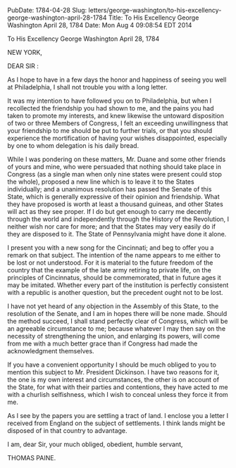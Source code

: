 PubDate: 1784-04-28
Slug: letters/george-washington/to-his-excellency-george-washington-april-28-1784
Title: To His Excellency George Washington  April 28, 1784
Date: Mon Aug  4 09:08:54 EDT 2014

   To His Excellency George Washington  April 28, 1784

   NEW YORK,

   DEAR SIR :

   As I hope to have in a few days the honor and happiness of seeing you well
   at Philadelphia, I shall not trouble you with a long letter.

   It was my intention to have followed you on to Philadelphia, but when I
   recollected the friendship you had shown to me, and the pains you had
   taken to promote my interests, and knew likewise the untoward disposition
   of two or three Members of Congress, I felt an exceeding unwillingness
   that your friendship to me should be put to further trials, or that you
   should experience the mortification of having your wishes disappointed,
   especially by one to whom delegation is his daily bread.

   While I was pondering on these matters, Mr. Duane and some other friends
   of yours and mine, who were persuaded that nothing should take place in
   Congress (as a single man when only nine states were present could stop
   the whole), proposed a new line which is to leave it to the States
   individually; and a unanimous resolution has passed the Senate of this
   State, which is generally expressive of their opinion and friendship. What
   they have proposed is worth at least a thousand guineas, and other States
   will act as they see proper. If I do but get enough to carry me decently
   through the world and independently through the History of the Revolution,
   I neither wish nor care for more; and that the States may very easily do
   if they are disposed to it. The State of Pennsylvania might have done it
   alone.

   I present you with a new song for the Cincinnati; and beg to offer you a
   remark on that subject. The intention of the name appears to me either to
   be lost or not understood. For it is material to the future freedom of the
   country that the example of the late army retiring to private life, on the
   principles of Cincinnatus, should be commemorated, that in future ages it
   may be imitated. Whether every part of the institution is perfectly
   consistent with a republic is another question, but the precedent ought
   not to be lost.

   I have not yet heard of any objection in the Assembly of this State, to
   the resolution of the Senate, and I am in hopes there will be none made.
   Should the method succeed, I shall stand perfectly clear of Congress,
   which will be an agreeable circumstance to me; because whatever I may then
   say on the necessity of strengthening the union, and enlarging its powers,
   will come from me with a much better grace than if Congress had made the
   acknowledgment themselves.

   If you have a convenient opportunity I should be much obliged to you to
   mention this subject to Mr. President Dickinson. I have two reasons for
   it, the one is my own interest and circumstances, the other is on account
   of the State, for what with their parties and contentions, they have acted
   to me with a churlish selfishness, which I wish to conceal unless they
   force it from me.

   As I see by the papers you are settling a tract of land. I enclose you a
   letter I received from England on the subject of settlements. I think
   lands might be disposed of in that country to advantage.

   I am, dear Sir, your much obliged, obedient, humble servant,

   THOMAS PAINE.

    
